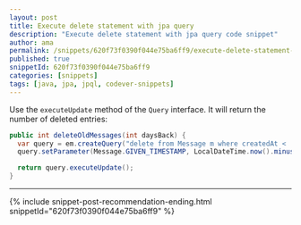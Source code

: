 ```yaml
---
layout: post
title: Execute delete statement with jpa query
description: "Execute delete statement with jpa query code snippet"
author: ama
permalink: /snippets/620f73f0390f044e75ba6ff9/execute-delete-statement-with-jpa-query
published: true
snippetId: 620f73f0390f044e75ba6ff9
categories: [snippets]
tags: [java, jpa, jpql, codever-snippets]
---
```


Use the `executeUpdate` method of the `Query` interface. It will return the number of deleted entries:

```java
public int deleteOldMessages(int daysBack) {
  var query = em.createQuery("delete from Message m where createdAt < :givenTimestamp");
  query.setParameter(Message.GIVEN_TIMESTAMP, LocalDateTime.now().minusDays(daysBack));

  return query.executeUpdate();
}
```

<hr/>

 {% include snippet-post-recommendation-ending.html snippetId="620f73f0390f044e75ba6ff9" %}
